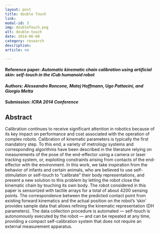 ```yaml
---
layout: post
title: double Touch
link: 
modal-id: 3
img: doubleTouch.png
alt: double-touch
date: 2014-06-08
category: research
description: 
article: no

---
```


#### Reference paper: _Automatic kinematic chain calibration using artificial skin: self-touch in the iCub humanoid robot_

#### Authors: _Alessandro Roncone, Matej Hoffmann, Ugo Pattacini, and Giorgio Metta_

#### Submission: _ICRA 2014 Conference_

## Abstract

Calibration continues to receive significant attention in robotics because of its key impact on performance and cost associated with the operation of complex robots. Calibration of kinematic parameters is typically the first mandatory step. To this end, a variety of metrology systems and corresponding algorithms have been described in the literature relying on measurements of the pose of the end-effector using a camera or laser tracking system, or, exploiting constraints arising from contacts of the end-effector with the environment.
In this work, we take inspiration from the behavior of infants and certain animals, who are believed to use self-stimulation or self-touch to “calibrate” their body representations, and present a new solution to this problem by letting the robot close the kinematic chain by touching its own body. The robot considered in this paper is sensorized with tactile arrays for a total of about 4200 sensing points. The correspondence between the predicted contact point from existing forward kinematics and the actual position on the robot’s ‘skin’ provides sample data that allows refining the kinematic representation (DH parameters). The data collection procedure is automated — self-touch is autonomously executed by the robot — and can be repeated at any time, providing a compact self-calibration system that does not require an external measurement apparatus.
